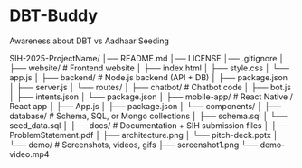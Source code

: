 # DBT-Buddy
Awareness about DBT vs Aadhaar Seeding

SIH-2025-ProjectName/
│── README.md
│── LICENSE
│── .gitignore
│
├── website/                 # Frontend website
│   ├── index.html
│   ├── style.css
│   └── app.js
│
├── backend/                 # Node.js backend (API + DB)
│   ├── package.json
│   ├── server.js
│   └── routes/
│
├── chatbot/                 # Chatbot code
│   ├── bot.js
│   ├── intents.json
│   └── package.json
│
├── mobile-app/              # React Native / React app
│   ├── App.js
│   ├── package.json
│   └── components/
│
├── database/                # Schema, SQL, or Mongo collections
│   ├── schema.sql
│   └── seed_data.sql
│
├── docs/                    # Documentation + SIH submission files
│   ├── ProblemStatement.pdf
│   ├── architecture.png
│   └── pitch-deck.pptx
│
└── demo/                    # Screenshots, videos, gifs
    ├── screenshot1.png
    └── demo-video.mp4
